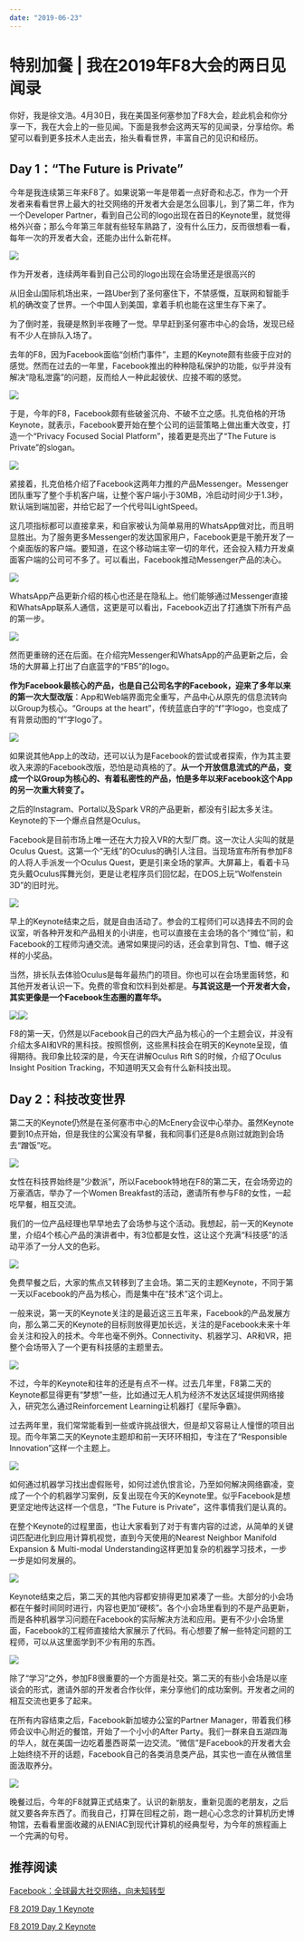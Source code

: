 ```yaml
---
date: "2019-06-23"
---  
```

      
# 特别加餐 | 我在2019年F8大会的两日见闻录
你好，我是徐文浩。4月30日，我在美国圣何塞参加了F8大会，趁此机会和你分享一下，我在大会上的一些见闻。下面是我参会这两天写的见闻录，分享给你。希望可以看到更多技术人走出去，抬头看看世界，丰富自己的见识和经历。

## Day 1：“The Future is Private”

今年是我连续第三年来F8了。如果说第一年是带着一点好奇和忐忑，作为一个开发者来看看世界上最大的社交网络的开发者大会是怎么回事儿，到了第二年，作为一个Developer Partner，看到自己公司的logo出现在首日的Keynote里，就觉得格外兴奋；那么今年第三年就有些轻车熟路了，没有什么压力，反而很想看一看，每年一次的开发者大会，还能办出什么新花样。

![](/images/深入浅出计算机组成原理/06.答疑与加餐/resourceimagee627e6effd7050ec22d0284d3af592c56c27.jpg)

作为开发者，连续两年看到自己公司的logo出现在会场里还是很高兴的

从旧金山国际机场出来，一路Uber到了圣何塞住下，不禁感慨，互联网和智能手机的确改变了世界。一个中国人到美国，拿着手机也能在这里生存下来了。

为了倒时差，我硬是熬到半夜睡了一觉。早早赶到圣何塞市中心的会场，发现已经有不少人在排队入场了。

去年的F8，因为Facebook面临“剑桥门事件”，主题的Keynote颇有些疲于应对的感觉。然而在过去的一年里，Facebook推出的种种隐私保护的功能，似乎并没有解决“隐私泄露”的问题，反而给人一种此起彼伏、应接不暇的感觉。

<!-- [[[read_end]]] -->

![](/images/深入浅出计算机组成原理/06.答疑与加餐/resourceimage0fe20f8bdbdcbe2c5cfba7926c79fb2c11e2.jpg)

于是，今年的F8，Facebook颇有些破釜沉舟、不破不立之感。扎克伯格的开场Keynote，就表示，Facebook要开始在整个公司的运营策略上做出重大改变，打造一个“Privacy Focused Social Platform”，接着更是亮出了“The Future is Private”的slogan。

![](/images/深入浅出计算机组成原理/06.答疑与加餐/resourceimagec52ec583a5791cd27a0b9b0af67aa474162e.jpg)

紧接着，扎克伯格介绍了Facebook这两年力推的产品Messenger。Messenger团队重写了整个手机客户端，让整个客户端小于30MB，冷启动时间少于1.3秒，默认端到端加密，并给它起了一个代号叫LightSpeed。

这几项指标都可以直接拿来，和自家被认为简单易用的WhatsApp做对比，而且明显胜出。为了服务更多Messenger的发达国家用户，Facebook更是干脆开发了一个桌面版的客户端。要知道，在这个移动端主宰一切的年代，还会投入精力开发桌面客户端的公司可不多了。可以看出，Facebook推动Messenger产品的决心。

![](/images/深入浅出计算机组成原理/06.答疑与加餐/resourceimage4dc34d5274e5a721847f0331bb270befe5c3.jpg)

WhatsApp产品更新介绍的核心也还是在隐私上。他们能够通过Messenger直接和WhatsApp联系人通信，这更是可以看出，Facebook迈出了打通旗下所有产品的第一步。

![](/images/深入浅出计算机组成原理/06.答疑与加餐/resourceimagef75ff7c163214d2de6fd6714287db764345f.jpg)

然而更重磅的还在后面。在介绍完Messenger和WhatsApp的产品更新之后，会场的大屏幕上打出了白底蓝字的“FB5”的logo。

**作为Facebook最核心的产品，也是自己公司名字的Facebook，迎来了多年以来的第一次大型改版**：App和Web端界面完全重写，产品中心从原先的信息流转向以Group为核心。“Groups at the heart”，传统蓝底白字的“f”字logo，也变成了有背景动图的“f”字logo了。

![](/images/深入浅出计算机组成原理/06.答疑与加餐/resourceimage8b778b46c1caf0c083c4d96cd2d16522b777.jpg)

如果说其他App上的改动，还可以认为是Facebook的尝试或者探索，作为其主要收入来源的Facebook改版，恐怕是动真格的了。**从一个开放信息流式的产品，变成一个以Group为核心的、有着私密性的产品，怕是多年以来Facebook这个App的另一次重大转变了。**

之后的Instagram、Portal以及Spark VR的产品更新，都没有引起太多关注。Keynote的下一个爆点自然是Oculus。

Facebook是目前市场上唯一还在大力投入VR的大型厂商。这一次让人尖叫的就是Oculus Quest。这第一个“无线”的Oculus的确引人注目。当现场宣布所有参加F8的人将人手派发一个Oculus Quest，更是引来全场的掌声。大屏幕上，看着卡马克头戴Oculus挥舞光剑，更是让老程序员们回忆起，在DOS上玩“Wolfenstein 3D”的旧时光。

![](/images/深入浅出计算机组成原理/06.答疑与加餐/resourceimage7cf17c67b09702e8e26c47afa0b83cae4cf1.jpg)

早上的Keynote结束之后，就是自由活动了。参会的工程师们可以选择去不同的会议室，听各种开发和产品相关的小讲座，也可以直接在主会场的各个“摊位”前，和Facebook的工程师沟通交流。通常如果提问的话，还会拿到背包、T恤、帽子这样的小奖品。

当然，排长队去体验Oculus是每年最热门的项目。你也可以在会场里面转悠，和其他开发者认识一下。免费的零食和饮料到处都是。**与其说这是一个开发者大会，其实更像是一个Facebook生态圈的嘉年华。**

![](/images/深入浅出计算机组成原理/06.答疑与加餐/resourceimage955095ca1c530901b73e48bc2452f2b2fe50.jpg)![](/images/深入浅出计算机组成原理/06.答疑与加餐/resourceimage2a712a57495f80f1dc4ab31ee77c5dd28671.jpg)

F8的第一天，仍然是以Facebook自己的四大产品为核心的一个主题会议，并没有介绍太多AI和VR的黑科技。按照惯例，这些黑科技会在明天的Keynote呈现，值得期待。我印象比较深的是，今天在讲解Oculus Rift S的时候，介绍了Oculus Insight Position Tracking，不知道明天又会有什么新科技出现。

## Day 2：科技改变世界

第二天的Keynote仍然是在圣何塞市中心的McEnery会议中心举办。虽然Keynote要到10点开始，但是我住的公寓没有早餐，我和同事们还是8点刚过就跑到会场去“蹭饭”吃。

![](/images/深入浅出计算机组成原理/06.答疑与加餐/resourceimageb284b2dd1268cb0457941619328b72133a84.jpg)

女性在科技界始终是“少数派”，所以Facebook特地在F8的第二天，在会场旁边的万豪酒店，举办了一个Women Breakfast的活动，邀请所有参与F8的女性，一起吃早餐，相互交流。

我们的一位产品经理也早早地去了会场参与这个活动。我想起，前一天的Keynote里，介绍4个核心产品的演讲者中，有3位都是女性，这让这个充满“科技感”的活动平添了一分人文的色彩。

![](/images/深入浅出计算机组成原理/06.答疑与加餐/resourceimaged166d10ff8ad0033d9a934dd603fc1a68e66.jpg)

免费早餐之后，大家的焦点又转移到了主会场。第二天的主题Keynote，不同于第一天以Facebook的产品为核心，而是集中在“技术”这个词上。

一般来说，第一天的Keynote关注的是最近这三五年来，Facebook的产品发展方向，那么第二天的Keynote的目标则放得更加长远，关注的是Facebook未来十年会关注和投入的技术。今年也毫不例外。Connectivity、机器学习、AR和VR，把整个会场带入了一个更有科技感的主题里去。

![](/images/深入浅出计算机组成原理/06.答疑与加餐/resourceimage833e83d67089c4ff6de8a3d508ec0921f93e.jpg)

不过，今年的Keynote和往年的还是有点不一样。过去几年里，F8第二天的Keynote都显得更有“梦想”一些，比如通过无人机为经济不发达区域提供网络接入，研究怎么通过Reinforcement Learning让机器打《星际争霸》。

过去两年里，我们常常能看到一些或许挑战很大，但是却又容易让人憧憬的项目出现。而今年第二天的Keynote主题却和前一天环环相扣，专注在了“Responsible Innovation”这样一个主题上。

![](/images/深入浅出计算机组成原理/06.答疑与加餐/resourceimage8da28d96967f3c1346392f4caca9ea7389a2.jpg)

如何通过机器学习找出虚假账号，如何过滤仇恨言论，乃至如何解决网络霸凌，变成了一个个的机器学习案例，反复出现在今天的Keynote里。似乎Facebook是想更坚定地传达这样一个信息，“The Future is Private”，这件事情我们是认真的。

在整个Keynote的过程里面，也让大家看到了对于有害内容的过滤，从简单的关键词匹配进化到应用计算机视觉，直到今天使用的Nearest Neighbor Manifold Expansion \& Multi-modal Understanding这样更加复杂的机器学习技术，一步一步是如何发展的。

![](/images/深入浅出计算机组成原理/06.答疑与加餐/resourceimagec9fdc90468d382b57a21706adce0f08c68fd.jpg)

Keynote结束之后，第二天的其他内容都安排得更加紧凑了一些。大部分的小会场都在午餐时间同时进行，内容也更加“硬核”。各个小会场里看到的不是产品更新，而是各种机器学习问题在Facebook的实际解决方法和应用。更有不少小会场里面，Facebook的工程师直接给大家展示了代码。有心想要了解一些特定问题的工程师，可以从这里面学到不少有用的东西。

![](/images/深入浅出计算机组成原理/06.答疑与加餐/resourceimagee45ae4650e28e113101b3b36ebaa5b0b835a.jpg)

除了“学习”之外，参加F8很重要的一个方面是社交。第二天的有些小会场是以座谈会的形式，邀请外部的开发者合作伙伴，来分享他们的成功案例。开发者之间的相互交流也更多了起来。

在所有内容结束之后，Facebook新加坡办公室的Partner Manager，带着我们移师会议中心附近的餐馆，开始了一个小小的After Party。我们一群来自五湖四海的华人，就在美国一边吃着墨西哥菜一边交流。“微信”是Facebook的开发者大会上始终绕不开的话题，Facebook自己的各类消息类产品，其实也一直在从微信里面汲取养分。

![](/images/深入浅出计算机组成原理/06.答疑与加餐/resourceimagef3f4f3c98d9ce71e26ec1846215fc4de73f4.jpg)

晚餐过后，今年的F8就算正式结束了。认识的新朋友，重新见面的老朋友，之后就又要各奔东西了。而我自己，打算在回程之前，跑一趟心心念念的计算机历史博物馆，去看看里面收藏的从ENIAC到现代计算机的经典型号，为今年的旅程画上一个完满的句号。

## 推荐阅读

[Facebook：全球最大社交网络，向未知转型](https://mp.weixin.qq.com/s/UMnm2U1qKEI4V5IQdXINTQ)

[F8 2019 Day 1 Keynote](https://developers.facebook.com/videos/f8-2019/day-1-keynote/)

[F8 2019 Day 2 Keynote](https://developers.facebook.com/videos/f8-2019/day-2-keynote/)